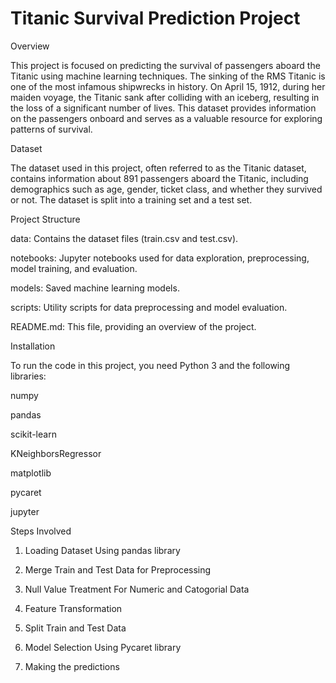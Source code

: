 
# Titanic Survival Prediction Project

Overview

This project is focused on predicting the survival of passengers aboard the Titanic using machine learning techniques. The sinking of the RMS Titanic is one of the most infamous shipwrecks in history. On April 15, 1912, during her maiden voyage, the Titanic sank after colliding with an iceberg, resulting in the loss of a significant number of lives. This dataset provides information on the passengers onboard and serves as a valuable resource for exploring patterns of survival.

Dataset

The dataset used in this project, often referred to as the Titanic dataset, contains information about 891 passengers aboard the Titanic, including demographics such as age, gender, ticket class, and whether they survived or not. The dataset is split into a training set and a test set.

Project Structure

data: Contains the dataset files (train.csv and test.csv).

notebooks: Jupyter notebooks used for data exploration, preprocessing, model training, and evaluation.

models: Saved machine learning models.

scripts: Utility scripts for data preprocessing and model evaluation.

README.md: This file, providing an overview of the project.

Installation

To run the code in this project, you need Python 3 and the following libraries:

numpy

pandas

scikit-learn

KNeighborsRegressor

matplotlib

pycaret

jupyter

Steps Involved 

1. Loading Dataset Using pandas library

2. Merge Train and Test Data for Preprocessing

3. Null Value Treatment For Numeric and Catogorial Data

4. Feature Transformation

5. Split Train and Test Data

6. Model Selection Using Pycaret library

7. Making the predictions
